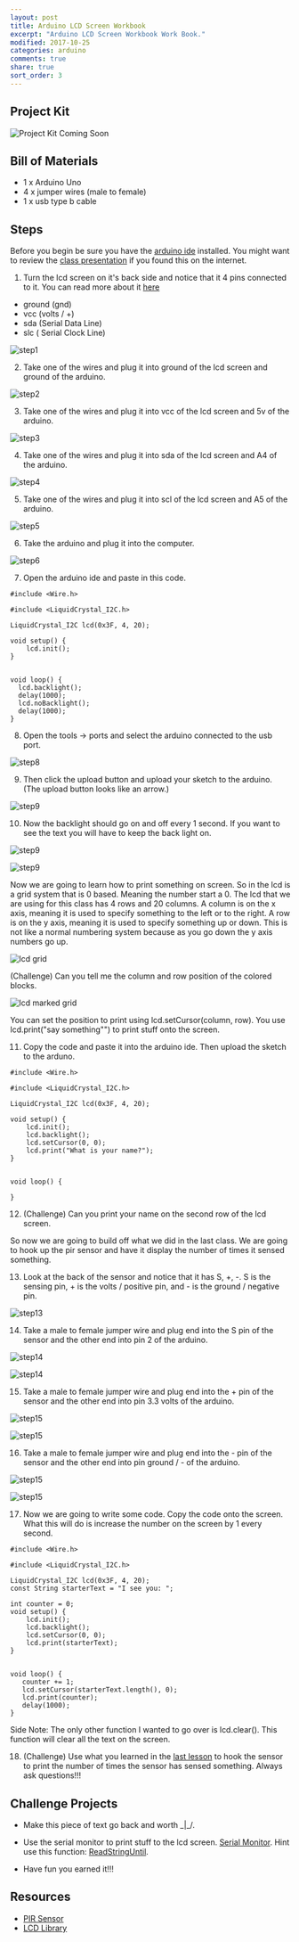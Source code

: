 ```yaml
---
layout: post
title: Arduino LCD Screen Workbook
excerpt: "Arduino LCD Screen Workbook Work Book."
modified: 2017-10-25
categories: arduino
comments: true
share: true
sort_order: 3
---
```


## Project Kit

![Project Kit Coming Soon](/images/arduino/2017-10-25-arduino-lcd/kit.jpg)


## Bill of Materials 

- 1 x Arduino Uno
- 4 x jumper wires (male to female)
- 1 x usb type b cable

## Steps

Before you begin be sure you have the [arduino ide](https://www.arduino.cc/en/Main/Software) installed.  You might want to review the [class presentation](https://docs.google.com/presentation/d/1NVXJuoGbR-pNWjyHMJpdIDgtxiLFyZJTAl8aILhjp4g/edit?usp=sharing)
if you found this on the internet.

1) Turn the lcd screen on it's back side and notice that it 4 pins connected to it.  You can read more about it [here](http://i2c.info/i2c-bus-specification)

- ground (gnd)
- vcc (volts / +)
- sda (Serial Data Line)
- slc ( Serial Clock Line)
    
![step1](/images/arduino/2017-10-25-arduino-lcd/step1.jpg)

2) Take one of the wires and plug it into ground of the lcd screen and ground of the arduino.

![step2](/images/arduino/2017-10-25-arduino-lcd/step2.jpg)

3) Take one of the wires and plug it into vcc of the lcd screen and 5v of the arduino.

![step3](/images/arduino/2017-10-25-arduino-lcd/step3.jpg)

4) Take one of the wires and plug it into sda of the lcd screen and A4 of the arduino.

![step4](/images/arduino/2017-10-25-arduino-lcd/step4.jpg)

5) Take one of the wires and plug it into scl of the lcd screen and A5 of the arduino.

![step5](/images/arduino/2017-10-25-arduino-lcd/step5.jpg)

6) Take the arduino and plug it into the computer.

![step6](/images/arduino/2017-10-25-arduino-lcd/step6.jpg)

7) Open the arduino ide and paste in this code.

``` 
#include <Wire.h>

#include <LiquidCrystal_I2C.h>

LiquidCrystal_I2C lcd(0x3F, 4, 20);

void setup() {
    lcd.init();
}


void loop() {
  lcd.backlight();
  delay(1000);
  lcd.noBacklight();
  delay(1000);
}
```

8) Open the tools -> ports and select the arduino connected to the usb port.

![step8](/images/arduino/2017-10-25-arduino-lcd/step8.png)

9) Then click the upload button and upload your sketch to the arduino. (The upload button looks like an arrow.)

![step9](/images/arduino/2017-10-25-arduino-lcd/step9.png)


10) Now the backlight should go on and off every 1 second.  If you want to see the text you will have to keep the back light on.

![step9](/images/arduino/2017-10-25-arduino-lcd/step10a.jpg)

![step9](/images/arduino/2017-10-25-arduino-lcd/step10b.jpg)

Now we are going to learn how to print something on screen.  So in the lcd is a grid system that is 0 based.  Meaning the number start a 0.  The lcd that we are using for this class has 4 rows and 20 columns.  A column is on the x axis, meaning it is used to specify something to the left or to the right.  A row is on the y axis, meaning it is used to specify something up or down.  This is not like a normal numbering system because as you go down the y axis numbers go up.
 
![lcd grid](/images/arduino/2017-10-25-arduino-lcd/lcd-grid-numbered.png)

(Challenge) Can you tell me the column and row position of the colored blocks.

![lcd marked grid](/images/arduino/2017-10-25-arduino-lcd/lcd-grid-marked.png)

 You can set the position to print using lcd.setCursor(column, row).  You use lcd.print("say something"") to print stuff onto the screen.
 
11) Copy the code and paste it into the arduino ide.  Then upload the sketch to the arduno.

``` 
#include <Wire.h>

#include <LiquidCrystal_I2C.h>

LiquidCrystal_I2C lcd(0x3F, 4, 20);

void setup() {
    lcd.init();
    lcd.backlight();
    lcd.setCursor(0, 0);
    lcd.print("What is your name?");
}


void loop() {
  
}
```

12) (Challenge) Can you print your name on the second row of the lcd screen.

So now we are going to build off what we did in the last class.  We are going to hook up the pir sensor and have it display the number of times it sensed something.

13) Look at the back of the sensor and notice that it has S, +, -.  S is the sensing pin, + is the volts / positive pin, and - is the ground / negative pin.

![step13](/images/arduino/2017-10-25-arduino-lcd/step13.jpg)

14) Take a male to female jumper wire and plug end into the S pin of the sensor and the other end into pin 2 of the arduino.

![step14](/images/arduino/2017-10-25-arduino-lcd/step14a.jpg)

![step14](/images/arduino/2017-10-25-arduino-lcd/step14b.jpg)


15) Take a male to female jumper wire and plug end into the + pin of the sensor and the other end into pin 3.3 volts of the arduino.

![step15](/images/arduino/2017-10-25-arduino-lcd/step15a.jpg)

![step15](/images/arduino/2017-10-25-arduino-lcd/step15b.jpg)

16) Take a male to female jumper wire and plug end into the - pin of the sensor and the other end into pin ground / - of the arduino.

![step15](/images/arduino/2017-10-25-arduino-lcd/step16a.jpg)

![step15](/images/arduino/2017-10-25-arduino-lcd/step16b.jpg)

17) Now we are going to write some code.  Copy the code onto the screen.  What this will do is increase the number on the screen by 1 every second.  

``` 
#include <Wire.h>

#include <LiquidCrystal_I2C.h>

LiquidCrystal_I2C lcd(0x3F, 4, 20);
const String starterText = "I see you: ";

int counter = 0;
void setup() {
    lcd.init();
    lcd.backlight();
    lcd.setCursor(0, 0);
    lcd.print(starterText);
}


void loop() {
   counter += 1;
   lcd.setCursor(starterText.length(), 0);
   lcd.print(counter);
   delay(1000);
}
```

Side Note:  The only other function I wanted to go over is lcd.clear().  This function will clear all the text on the screen.

18) (Challenge) Use what you learned in the [last lesson](http://localhost:4000/arduino/arduino-passive-motion-sensor/) to hook the sensor to print the number of times the sensor has sensed something.  Always ask questions!!!

## Challenge Projects

- Make this piece of text go back and worth \_|_/.  

- Use the serial monitor to print stuff to the lcd screen. [Serial Monitor](https://www.arduino.cc/en/Reference/Serial).  Hint use this function: [ReadStringUntil](https://www.arduino.cc/en/Serial/ReadStringUntil).

- Have fun you earned it!!!


## Resources

- [PIR Sensor](https://playground.arduino.cc/Code/PIRsense)
- [LCD Library](https://www.arduino.cc/en/Reference/LiquidCrystal)